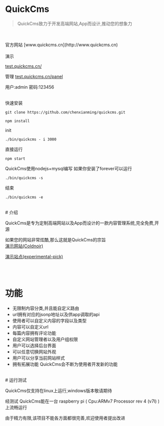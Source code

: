 # QuickCms

>QuickCms致力于开发高端网站,App而设计,推动您的想象力
<br />
<br />
官方网站
[www.quickcms.cn](http://www.quickcms.cn)
<br />
<br />
演示

[test.quickcms.cn/](http://test.quickcms.cn/)

管理
[test.quickcms.cn/panel](http://test.quickcms.cn/panel)

用户:admin 密码:123456
<br /><br />

快速安装
    
    git clone https://github.com/chenxianming/quickcms.git
    
    npm install
    
init

    ./bin/quickcms - i 3000
    
直接运行

    npm start
    

QuickCms使用nodejs+mysql编写
如果你安装了forever可以运行

    ./bin/quickcms -s


结束

    ./bin/quickcms -e
    
<br />
# 介绍

QuickCms是专为定制高端网站以及App而设计的一款内容管理系统,完全免费,开源

如果您的网站非常炫酷,那么这就是QuickCms的宗旨
<br />
[演示网站(Coldnoir)](http://www.coldnoir.com/)

[演示站点(experimental-pick)](http://experimental-pick.coldnoir.com/)

<br /><br />
# 功能

* 无限制内容分类,并且能自定义路由
* url拥有对应的jsonp地址以及供app调取的api
* 使用者可以自定义内容的字段以及类型
* 内容可以自定义url
* 每篇内容拥有评论功能
* 自定义网站管理者以及用户组权限
* 用户可以选择后台界面
* 可以任意切换网站外观
* 用户可以分享当前网站样式
* 拥有拓展功能 QuickCms会不断为使用者开发新的功能

<br />
# 运行测试

QuickCms仅支持在linux上运行,windows版本敬请期待

经测试 QuickCms能在一台 raspberry pi ( Cpu:ARMv7 Processor rev 4 (v7l) ) 上流畅运行


由于精力有限,该项目不能各方面都很完善,欢迎使用者提出改进